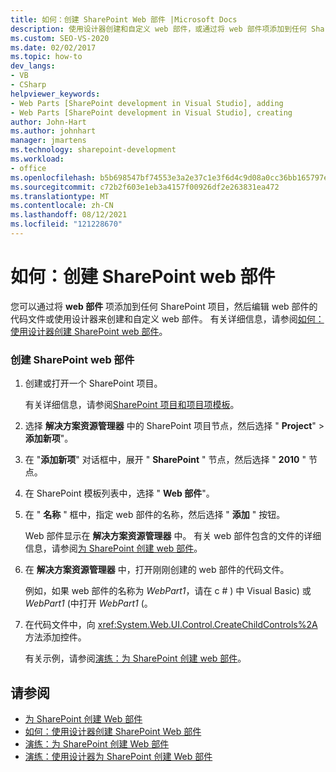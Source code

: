 ```yaml
---
title: 如何：创建 SharePoint Web 部件 |Microsoft Docs
description: 使用设计器创建和自定义 web 部件，或通过将 web 部件项添加到任何 SharePoint 项目，然后编辑 web 部件的代码文件。
ms.custom: SEO-VS-2020
ms.date: 02/02/2017
ms.topic: how-to
dev_langs:
- VB
- CSharp
helpviewer_keywords:
- Web Parts [SharePoint development in Visual Studio], adding
- Web Parts [SharePoint development in Visual Studio], creating
author: John-Hart
ms.author: johnhart
manager: jmartens
ms.technology: sharepoint-development
ms.workload:
- office
ms.openlocfilehash: b5b698547bf74553e3a2e37c1e3f6d4c9d08a0cc36bb165797eb7c6413975b18
ms.sourcegitcommit: c72b2f603e1eb3a4157f00926df2e263831ea472
ms.translationtype: MT
ms.contentlocale: zh-CN
ms.lasthandoff: 08/12/2021
ms.locfileid: "121228670"
---
```

# <a name="how-to-create-a-sharepoint-web-part"></a>如何：创建 SharePoint web 部件
  您可以通过将 **web 部件** 项添加到任何 SharePoint 项目，然后编辑 web 部件的代码文件或使用设计器来创建和自定义 web 部件。 有关详细信息，请参阅[如何：使用设计器创建 SharePoint web 部件](../sharepoint/how-to-create-a-sharepoint-web-part-by-using-a-designer.md)。

### <a name="to-create-a-sharepoint-web-part"></a>创建 SharePoint web 部件

1. 创建或打开一个 SharePoint 项目。

     有关详细信息，请参阅[SharePoint 项目和项目项模板](../sharepoint/sharepoint-project-and-project-item-templates.md)。

2. 选择 **解决方案资源管理器** 中的 SharePoint 项目节点，然后选择 " **Project**"  >  **添加新项**"。

3. 在 "**添加新项**" 对话框中，展开 " **SharePoint** " 节点，然后选择 " **2010** " 节点。

4. 在 SharePoint 模板列表中，选择 " **Web 部件**"。

5. 在 " **名称** " 框中，指定 web 部件的名称，然后选择 " **添加** " 按钮。

     Web 部件显示在 **解决方案资源管理器** 中。 有关 web 部件包含的文件的详细信息，请参阅[为 SharePoint 创建 web 部件](../sharepoint/creating-web-parts-for-sharepoint.md)。

6. 在 **解决方案资源管理器** 中，打开刚刚创建的 web 部件的代码文件。

     例如，如果 web 部件的名称为 *WebPart1*，请在 c # ) 中 Visual Basic) 或 *WebPart1* (中打开 *WebPart1* (。

7. 在代码文件中，向 <xref:System.Web.UI.Control.CreateChildControls%2A> 方法添加控件。

     有关示例，请参阅[演练：为 SharePoint 创建 web 部件](../sharepoint/walkthrough-creating-a-web-part-for-sharepoint.md)。

## <a name="see-also"></a>请参阅
- [为 SharePoint 创建 Web 部件](../sharepoint/creating-web-parts-for-sharepoint.md)
- [如何：使用设计器创建 SharePoint Web 部件](../sharepoint/how-to-create-a-sharepoint-web-part-by-using-a-designer.md)
- [演练：为 SharePoint 创建 Web 部件](../sharepoint/walkthrough-creating-a-web-part-for-sharepoint.md)
- [演练：使用设计器为 SharePoint 创建 Web 部件](../sharepoint/walkthrough-creating-a-web-part-for-sharepoint-by-using-a-designer.md)
